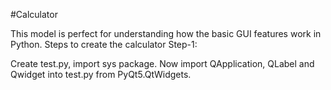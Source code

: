 
#Calculator 

 This model is perfect for understanding how the basic GUI features work in Python.
Steps to create the calculator
Step-1:

Create test.py, import sys package. Now import QApplication, QLabel and Qwidget into test.py from PyQt5.QtWidgets.

    
